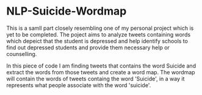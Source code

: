 # NLP-Suicide-Wordmap
This is a samll part closely resembling one of my personal project which is yet to be completed. The poject aims to analyze tweets containing words which depeict that the student is depressed and help identify schools to find out depressed students and provide them necessary help or counselling.

In this piece of code I am finding tweets that contains the word Suicide and extract the words from those tweets and create a word map. The wordmap will contain the words of tweets containg the word 'Suicide', in a way it represents what people associate with the word 'suicide'.

